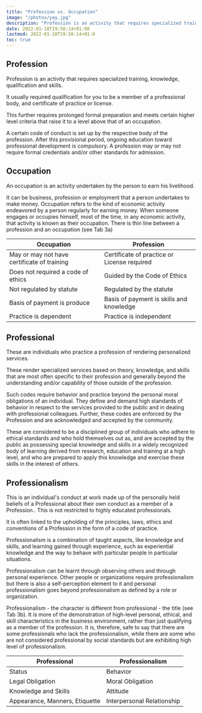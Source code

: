 ```yaml
---
title: "Profession vs. Occupation"
image: "/photos/yay.jpg"
description: "Profession is an activity that requires specialized training, knowledge, qualification and skills"
date: 2022-01-18T19:58:14+01:00
lastmod: 2022-01-18T19:58:14+01:0
toc: true
---
```



## Profession

Profession is an activity that requires specialized training, knowledge, qualification and skills. 

It usually required qualification for you to be a member of a professional body, and certificate of practice or license. 

This further requires prolonged formal preparation and meets certain higher level criteria that raise it to a level above that of an occupation. 

A certain code of conduct is set up by the respective body of the profession. After this provisional period, ongoing education toward professional development is compulsory. A profession may or may not require formal credentials and/or other standards for admission.


## Occupation

An occupation is an activity undertaken by the person to earn his livelihood.

It can be business, profession or employment that a person undertakes to make money. Occupation refers to the kind of economic activity endeavored by a person regularly for earning money. When someone engages or occupies himself, most of the time, in any economic activity, that activity is known as their occupation. There is thin line between a profession and an occupation (see Tab 3a)


Occupation | Profession
--- | ---
May or may not have certificate of training | Certificate of practice or License required
Does not required a code of ethics | Guided by the Code of Ethics
Not regulated by statute | Regulated by the statute
Basis of payment is produce | Basis of payment is skills and knowledge
Practice is dependent | Practice is independent

 
## Professional

These are individuals who practice a profession of rendering personalized services.

These render specialized services based on theory, knowledge, and skills that are most often specific to their profession and generally beyond the understanding and/or capability of those outside of the profession. 

Such codes require behavior and practice beyond the personal moral obligations of an individual.  They define and demand high standards of behavior in respect to the services provided to the public and in dealing with professional colleagues.  Further, these codes are enforced by the Profession and are acknowledged and accepted by the community.

These are considered to be a disciplined group of individuals who adhere to ethical standards and who hold themselves out as, and are accepted by the public as possessing special knowledge and skills in a widely recognized body of learning derived from research, education and training at a high level, and who are prepared to apply this knowledge and exercise these skills in the interest of others. 


## Professionalism

This is an individual's conduct at work made up of the personally held beliefs of a Professional about their own conduct as a member of a Profession.. This is not restricted to highly educated professionals. 

It is often linked to the upholding of the principles, laws, ethics and conventions of a Profession in the form of a code of practice.

Professionalism is a combination of taught aspects, like knowledge and skills, and learning gained through experience, such as experiential knowledge and the way to behave with particular people in particular situations.

Professionalism can be learnt through observing others and through personal experience. Other people or organizations require professionalism but there is also a self-perception element to it and personal professionalism goes beyond professionalism as defined by a role or organization.


Professionalism - the character is different from professional - the title (see Tab 3b). It is more of the demonstration of high-level personal, ethical, and skill characteristics in the business environment, rather than just qualifying as a member of the profession. It is, therefore, safe to say that there are some professionals who lack the professionalism, while there are some who are not considered professional by social standards but are exhibiting high level of professionalism.



Professional | Professionalism
--- | ---
Status | Behavior
Legal Obligation | Moral Obligation
Knowledge and Skills | Attitude
Appearance, Manners, Etiquette | Interpersonal Relationship

